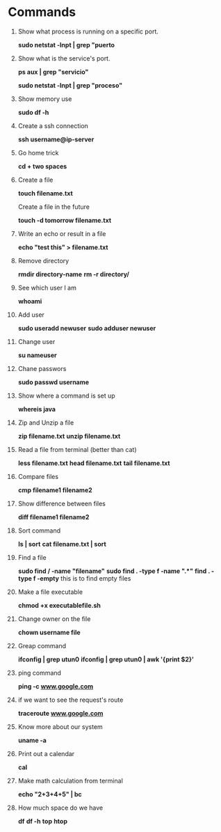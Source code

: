 # Commands

1. Show what process is running on a specific port.

    **sudo netstat -lnpt | grep "puerto**
    
2. Show what is the service's port.

    **ps aux | grep "servicio"**
    
    **sudo netstat -lnpt | grep "proceso"**

3. Show memory use

   **sudo df -h**
   
4. Create a ssh connection
   
   **ssh username@ip-server** 

6. Go home trick

   **cd + two spaces**
   
7. Create a file 

   **touch filename.txt**
   
   Create a file in the future
   
   **touch -d tomorrow filename.txt** 
   
8. Write an echo or result in a file

   **echo "test this" > filename.txt**
   
9. Remove directory

   **rmdir directory-name**
   **rm -r directory/**
   
10. See which user I am

      **whoami**
   
11. Add user

      **sudo useradd newuser**
      **sudo adduser newuser**
   
12. Change user 

      **su nameuser**
   
13. Chane passwors

      **sudo passwd username**
   
14. Show where a command is set up

      **whereis java**
   
15. Zip and Unzip a file

      **zip filename.txt**
      **unzip filename.txt**
   
16. Read a file from terminal  (better than cat)

      **less filename.txt**
      **head filename.txt**
      **tail filename.txt**
   
17. Compare files 

      **cmp filename1 filename2**
   
18. Show difference between files

      **diff filename1 filename2**
   
19. Sort command

      **ls | sort**
      **cat filename.txt | sort**
   
19. Find a file 

      **sudo find / -name "filename"**
      **sudo find . -type f -name ".*"**
      **find . -type f -empty** this is to find empty files

20.  Make a file executable

      **chmod +x executablefile.sh**
   
21. Change owner on the file 

      **chown username file**
   
22. Greap command

      **ifconfig | grep utun0**
      **ifconfig | grep utun0 | awk '{print $2}'**

23. ping command

      **ping -c www.google.com**
   
24. if we want to see the request's route

      **traceroute www.google.com**
   
25. Know more about our system

      **uname -a**
   
26. Print out a calendar

      **cal**

27. Make math calculation from terminal

      **echo "2+3+4+5" | bc**
   
28. How much space do we have

      **df**
      **df -h**
      **top**
      **htop**
   


 
